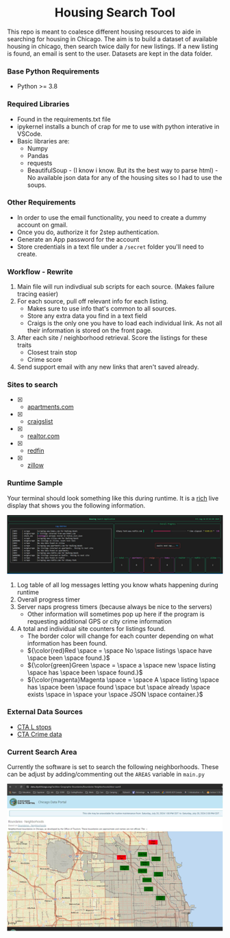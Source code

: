 <h1 align="center">
  <b> Housing Search Tool </b><br>
</h1>

This repo is meant to coalesce different housing resources to aide in searching for housing in Chicago.  The aim is to build a dataset of available housing in chicago, then search twice daily for new listings.  If a new listing is found, an email is sent to the user. 
Datasets are kept in the data folder.


### Base Python Requirements
- Python >= 3.8


### Required Libraries
- Found in the requirements.txt file
- ipykernel installs a bunch of crap for me to use with python interative in VSCode.  
- Basic libraries are:
  - Numpy
  - Pandas
  - requests
  - BeautifulSoup - (I know i know.  But its the best way to parse html)
    -No available json data for any of the housing sites so I had to use the soups. 

### Other Requirements
- In order to use the email functionality, you need to create a dummy account on gmail. 
- Once you do, authorize it for 2step authentication. 
- Generate an App password for the account
- Store credentials in a text file under a `/secret` folder you'll need to create.
  
### Workflow - Rewrite
1. Main file will run indivdiual sub scripts for each source.  (Makes failure tracing easier)
2. For each source, pull off relevant info for each listing.  
   - Makes sure to use info that's common to all sources. 
   - Store any extra data you find in a text field
   - Craigs is the only one you have to load each individual link. As not all their 
     information is stored on the front page.
3. After each site / neighborhood retrieval.  Score the listings for these traits
   - Closest train stop
   - Crime score
4. Send support email with any new links that aren't saved already. 
   

### Sites to search
- [x] - [apartments.com](https://www.apartments.com)
- [x] - [craigslist](https://www.craiglist.org)
- [x] - [realtor.com](https://www.realtor.com)
- [x] - [redfin](https://www.redfin.com)
- [x] - [zillow](https://www.zillow.com)

### Runtime Sample

Your terminal should look something like this during runtime.  It is a [rich](https://rich.readthedocs.io/en/stable/) live display that shows you the following information.

![runtime](./data/runtime.jpg)

1. Log table of all log messages letting you know whats happening during runtime
2. Overall progress timer
3. Server naps progress timers (because always be nice to the servers)
   - Other information will sometimes pop up here if the program is requesting additional GPS or city crime information
4. A total and individual site counters for listings found. 
   - The border color will change for each counter depending on what information has been found.
   - ${\color{red}Red \space = \space No \space listings \space have \space been \space found.}$ 
   - ${\color{green}Green \space = \space a \space new \space listing \space has \space been \space found.}$
   - ${\color{magenta}Magenta \space = \space A \space listing \space has \space been \space found \space but \space already \space exists \space in \space your \space JSON \space container.}$

### External Data Sources
- [CTA L stops](https://data.cityofchicago.org/Transportation/CTA-System-Information-List-of-L-Stops/8pix-ypme/data)
- [CTA Crime data](https://data.cityofchicago.org/Public-Safety/Gun-Crimes-Heat-Map/iinq-m3rg)
    
### Current Search Area

Currently the software is set to search the following neighborhoods.  These can be adjust by adding/commenting out the `AREAS` variable in `main.py`

![searcharea](./data/search_map.png)
